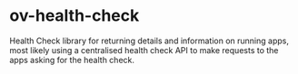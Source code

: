 # ov-health-check

Health Check library for returning details and information on running apps, most likely using a centralised health check API to make requests to the apps asking for the health check.
